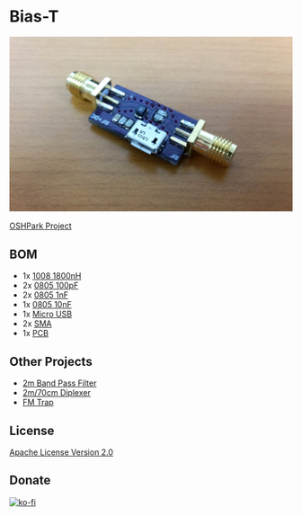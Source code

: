 # Bias-T

![Bias-T](./bias-t.jpg)

[OSHPark Project](https://oshpark.com/shared_projects/qdVj57Nw)

## BOM

 - 1x [1008 1800nH](https://www.tme.eu/en/details/cw1008-1800/smd-coils/ferrocore/)
 - 2x [0805 100pF](https://www.tme.eu/en/details/cc0805jrnpo9101/0805-mlcc-smd-capacitors/yageo/cc0805jrnpo9bn101/)
 - 2x [0805 1nF](https://www.tme.eu/en/details/cc0805jrnpo9102/0805-mlcc-smd-capacitors/yageo/cc0805jrnpo9bn102/)
 - 1x [0805 10nF](https://www.tme.eu/en/details/cc0805krx7r9103/0805-mlcc-smd-capacitors/yageo/cc0805krx7r9bb103/)
 - 1x [Micro USB](https://www.tme.eu/en/details/mx-47346-0001/usb-ieee1394-connectors/molex/473460001/)
 - 2x [SMA](https://www.ebay.com/sch/i.html?_from=R40&_sacat=0&_nkw=sma+female+pcb+edge+mount&rt=nc&LH_BIN=1)
 - 1x [PCB](https://oshpark.com/shared_projects/qdVj57Nw)

## Other Projects

 - [2m Band Pass Filter](https://github.com/kolaCZek/2m-Band-Pass-Filter)
 - [2m/70cm Diplexer](https://github.com/kolaCZek/2m-70cm-Diplexer)
 - [FM Trap](https://github.com/kolaCZek/FM-Trap)

## License

[Apache License Version 2.0](./LICENSE)

## Donate

[![ko-fi](https://ko-fi.com/img/githubbutton_sm.svg)](https://ko-fi.com/kolaczek)
